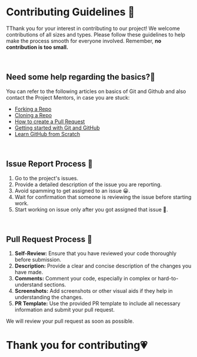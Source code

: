 # **Contributing Guidelines** 📄

TThank you for your interest in contributing to our project! We welcome contributions of all sizes and types. Please follow these guidelines to help make the process smooth for everyone involved.
Remember, **no contribution is too small.**
<br>



<br>

## **Need some help regarding the basics?🤔**


You can refer to the following articles on basics of Git and Github and also contact the Project Mentors,
in case you are stuck:

- [Forking a Repo](https://help.github.com/en/github/getting-started-with-github/fork-a-repo)
- [Cloning a Repo](https://help.github.com/en/desktop/contributing-to-projects/creating-an-issue-or-pull-request)
- [How to create a Pull Request](https://opensource.com/article/19/7/create-pull-request-github)
- [Getting started with Git and GitHub](https://towardsdatascience.com/getting-started-with-git-and-github-6fcd0f2d4ac6)
- [Learn GitHub from Scratch](https://docs.github.com/en/get-started/start-your-journey/git-and-github-learning-resources)

<br>

## **Issue Report Process 📌**

1. Go to the project's issues.
2. Provide a detailed description of the issue you are reporting.
3. Avoid spamming to get assigned to an issue 😀.
4. Wait for confirmation that someone is reviewing the issue before starting work.
5. Start working on issue only after you got assigned that issue 🚀.

<br>

## **Pull Request Process 🚀**

1. **Self-Review:** Ensure that you have reviewed your code thoroughly before submission.
2. **Description:** Provide a clear and concise description of the changes you have made.
3. **Comments:** Comment your code, especially in complex or hard-to-understand sections.
4. **Screenshots:** Add screenshots or other visual aids if they help in understanding the changes.
5. **PR Template:** Use the provided PR template to include all necessary information and submit your pull request.

We will review your pull request as soon as possible.
<br>

# **Thank you for contributing💗** 
